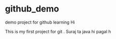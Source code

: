# github_demo
demo project for github learning
Hi 


This is my first project for git .
Suraj ta java hi pagal h
